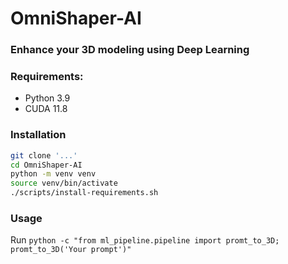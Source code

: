 # OmniShaper-AI

### Enhance your 3D modeling using Deep Learning

### Requirements:
- Python 3.9
- CUDA 11.8
### Installation
```bash
git clone '...'
cd OmniShaper-AI
python -m venv venv
source venv/bin/activate
./scripts/install-requirements.sh
```

### Usage
Run `python -c "from ml_pipeline.pipeline import promt_to_3D; promt_to_3D('Your prompt')" `